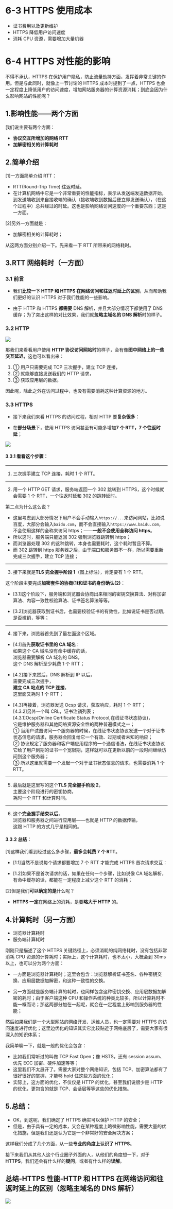 # 6-3 HTTPS 使用成本

- 证书费用以及更新维护
- HTTPS 降低用户访问速度
- 消耗 CPU 资源，需要增加大量机器

# 6-4 HTTPS 对性能的影响

不得不承认，HTTPS 在保护用户隐私，防止流量劫持方面，发挥着非常关键的作用。但是与此同时，就像上一节讨论的 HTTPS 成本时提到了一点，HTTPS 也会一定程度上降低用户的访问速度，增加网站服务器的计算资源消耗；到底会因为什么影响网站的性能呢？

## 1.影响性能——两个方面

我们说主要有两个方面：

- **协议交互所增加的网络 RTT**
- **加解密相关的计算耗时**

## 2.简单介绍

[1]一方面简单介绍 RTT：

- RTT(Round-Trip Time):往返时延。
- 在计算机网络中它是一个非常重要的性能指标，表示从发送端发送数据开始，到发送端收到来自接收端的确认（接收端收到数据后便立即发送确认），（在这个过程中）总共经过的时延。这也是影响网络访问速度的一个重要东西；这是一方面。

[2]另外一方面就是：

- 加解密相关的计算耗时；

从这两方面分别介绍一下。先来看一下 RTT 所带来的网络耗时。

## 3.RTT 网络耗时（一方面）

### 3.1 前言

- 我们**比较一下 HTTP 和 HTTPS 在网络访问和往返时延上的区别**，从而帮助我们更好的认识 HTTPS 对于我们性能的一些影响。

- 由于 HTTP 和 HTTPS **都需要** DNS 解析，并且大部分情况下都使用了 DNS 缓存；为了突出这样的对比效果，我们就**忽略主域名的 DNS 解析**时的样子。

### 3.2 HTTP

<img src="./imgs/6-4/HTTP性能-RTT-HTTP.png" />

那我们来看看用户使用 **HTTP 协议访问网站时**的样子，会有像**图中网络上的一些交互延迟**，这也可以看出来：

1. ① 用户只需要完成 TCP 三次握手，建立 TCP 连接，
2. ② 就能够直接发送我们的 HTTP 请求，
3. ③ 获取应用层的数据。

因此呢，除此之外在访问过程中，也没有需要消耗这种计算资源的地方。

### 3.3 HTTPS

- 接下来我们来看 HTTPS 的访问过程，相对 HTTP 要**复杂很多**：

- 在**部分场景**下，使用 HTTPS 访问甚至有可能多增加**7 个 RTT，7 个往返时延**；

<img src="./imgs/6-4/HTTP性能-RTT-HTTPS.png" />

#### 3.3.1 看看这个步骤：

---

1. 三次握手建立 TCP 连接，耗时 1 个 RTT。

---

2. 用一个 HTTP GET 请求，服务端返回一个 302 跳转到 HTTPS，这个时候就会需要 1 个 RTT，一个往返时延和 302 的跳转延时。

第二点为什么这么说？

- 这里考虑到大部分情况下用户不会手动输入`https://...`来访问网站，比如说百度，大部分会输入`baidu.com`，而不会直接输入`https://www.baidu.com`，不会使用这样的全称来访问 https；——**一般不会使用全称访问 https**。
- 所以这时，服务端只能返回 302 强制浏览器跳转到 https；
- 而浏览器处理 302 的这种跳转，本身也需要耗时，这个耗时暂且不算。
- 而 302 跳转到 https 服务器之后，由于端口和服务器不一样，所以需要重新完成三次握手，建立 TCP 连接；

---

3. 接下来就是**TLS 完全握手阶段 1**（图上标注），肯定要有 1 个 RTT。

这个阶段主要完成**加密套件的协商(1)和证书的身份确认(2)**：

- [3.1]这个阶段下，服务端和浏览器会协商出来相同的密钥交换算法、对称加密算法、内容一致性校验算法、证书签名算法等等。

- [3.2]浏览器获取到证书后，也需要校验证书的有效性，比如说证书是否过期，是否撤销，等等；

---

4. 接下来，浏览器首先到了最左面这个区域。

- [4.1]首先**获取证书里的 CA 域名**：  
  如果这个 CA 域名没有命中缓存的话，  
  浏览器需要解析 CA 域名的 DNS，  
  这个 DNS 解析至少耗费 1 个 RTT；

- [4.2]接下来然后，DNS 解析到 IP 以后，  
  需要完成三次握手，  
   **建立 CA 站点的 TCP 连接**，  
   这里面又耗时 1 个 RTT；

- [4.3]再接着，浏览器发送 Ocsp 请求，获取响应，耗时 1 个 RTT；  
   [4.3.2]另外一个叫 CRL，证书注销列表；  
   [4.3.1]Ocsp(Online Certificate Status Protocol,在线证书状态协议)，  
   它是维护服务器和其他网络资源安全性的两种普遍模式之一；  
   ① 当用户试图访问一个服务器的时候，在线证书状态协议发送一个对于证书状态信息的请求，服务器会回复给它一个有效、过期或者未知的响应；  
   ② 协议规定了服务器和客户端应用程序的一个通信语法，在线证书状态协议它给了用户到期的证书一个宽限期，这样就可以在更新以前的一段时间继续访问到这个服务器；  
   ③ 所以这里就需要一个发起一个对于证书状态信息的请求，也需要消耗 1 个 RTT。

---

5. 最后就是这里写的这个**TLS 完全握手阶段 2**，  
   主要这个阶段进行的密钥协商，  
   耗时一个 RTT 和计算时间。

---

6. 这个**完全握手结束以后**，  
   浏览器和服务器之间进行应用层——也就是 HTTP 的数据传输，  
   这跟 HTTP 的方式几乎是相同的。

#### 3.3.2 总结：

[1]这样我们看到经过这么多步骤，**最多会耗费 7 个 RTT**。

- [1.1]当然不是说每个请求都要增加 7 个 RTT 才能完成 HTTPS 首次请求交互：

- [1.2]如果不是首次请求的话，如果在任何一个步骤，比如说像 CA 域名解析，有命中缓存的话，都能在一定程度上减少这个 RTT 的消耗；

[2]但是我们**可以确定的是**什么呢？

- **HTTPS 一定**在网络上的消耗，是要**略大于 HTTP** 的。

## 4.计算耗时（另一方面）

- 浏览器计算耗时
- 服务端计算耗时

刚刚只是描述了这个 HTTPS 关键路径上，必须消耗的纯网络耗时，没有包括非常消耗 CPU 资源的计算耗时；实际上，这个计算耗时，也不太小，大概会到 30ms 以上，也可以分为两个方面：

- 一方面是浏览器计算耗时；这里会包含：浏览器解析证书签名、各种密钥交换、应用层数据加解密，和这种一致性的交换。

- 另一方面就是服务端计算的耗时，也同样包含这种密钥交换、应用层数据加解密的耗时；由于客户端这种 CPU 和操作系统的种类比较多，所以计算耗时不能一概而论；那这两部分加在一起呢，就会在一定程度上影响到服务器的性能；

然后如果我们是一个大型网站的网络开发、运维人员，也一定需要对 HTTPS 的访问速度进行优化；这里边优化的知识其实它比较贴近于网络底层了，需要大家有很深入的知识体系；

我简单聊一下，就是一般的优化会包含：

- 比如我们常听过的叫做 TCP Fast Open；像 HSTS，还有 session assum、优先 ECC 加密、硬件加速等等；
- 这里我们不太展开了。需要大家对整个网络知识，包括 TCP、加密算法都有了很好很好的掌握，才能够 hold 住这些方面的优化；
- 实际上，这方面的优化，不仅仅是 HTTP 的优化，甚至我们说很少是 HTTP 的优化，更包含的就是 TCP、会话层等等这些的优化措施。

## 5.总结：

- OK，到这呢，我们确定了 HTTPS 确实可以保护 HTTP 的安全；
- 但是，由于具有一定的成本，又会在某种程度上略微影响性能，需要大量的优化措施，但是我们还是认为它是一个非常好的安全解决方案；

这样我们分成了几个方面，从一些**专业的角度上认识了 HTTPS**。

接下来我们从其他人这个行业圈子外面的人，从他们的角度想一下，对于 **HTTPS**，我们还会有什么样的**疑问**，或者有什么样的**误解**。

## 总结-HTTPS 性能-HTTP 和 HTTPS 在网络访问和往返时延上的区别（忽略主域名的 DNS 解析）

<img src="./imgs/6-4/总结-HTTPS性能-HTTP和HTTPS在网络访问和往返时延上的区别（忽略主域名的DNS解析）.jpg" />
